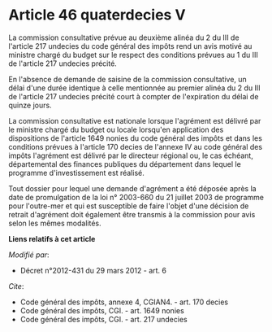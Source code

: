 # Article 46 quaterdecies V

La commission consultative prévue au deuxième alinéa du 2 du III de l'article 217 undecies du code général des impôts rend un
avis motivé au ministre chargé du budget sur le respect des conditions prévues au 1 du III de l'article 217 undecies
précité. 

En l'absence de demande de saisine de la commission consultative, un délai d'une durée identique à celle mentionnée au
premier alinéa du 2 du III de l'article 217 undecies précité court à compter de l'expiration du délai de quinze jours. 

La commission consultative est nationale lorsque l'agrément est délivré par le ministre chargé du budget ou locale lorsqu'en
application des dispositions de l'article 1649 nonies du code général des impôts et dans les conditions prévues à l'article
170 decies de l'annexe IV au code général des impôts l'agrément est délivré par le directeur régional ou, le cas échéant,
départemental des finances publiques du département dans lequel le programme d'investissement est réalisé. 

Tout dossier pour lequel une demande d'agrément a été déposée après la date de promulgation de la loi n° 2003-660 du 21
juillet 2003 de programme pour l'outre-mer et qui est susceptible de faire l'objet d'une décision de retrait d'agrément doit
également être transmis à la commission pour avis selon les mêmes modalités.

**Liens relatifs à cet article**

_Modifié par_:

  - Décret n°2012-431  du 29 mars 2012 - art. 6

_Cite_:

  - Code général des impôts, annexe 4, CGIAN4. - art. 170 decies
  - Code général des impôts, CGI. - art. 1649 nonies
  - Code général des impôts, CGI. - art. 217 undecies
